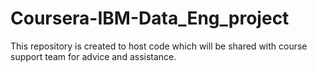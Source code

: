 # Coursera-IBM-Data_Eng_project

This repository is created to host code which will be shared with course support team for advice and assistance.
